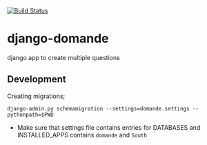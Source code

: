 [![Build Status](https://travis-ci.org/bulkan/django-domande.png?branch=master)](https://travis-ci.org/bulkan/django-domande)

django-domande
==============

django app to create multiple questions


Development
-----------

Creating migrations;

    django-admin.py schemamigration --settings=domande.settings --pythonpath=$PWD

* Make sure that settings file contains entries for DATABASES and INSTALLED_APPS contains ```domande``` and ```South```
